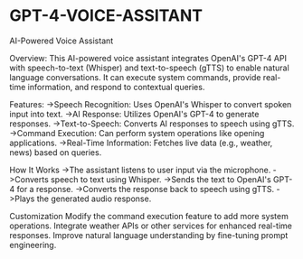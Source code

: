 # GPT-4-VOICE-ASSITANT

AI-Powered Voice Assistant

Overview:
This AI-powered voice assistant integrates OpenAI's GPT-4 API with speech-to-text (Whisper) and text-to-speech (gTTS) to enable natural language conversations. 
It can execute system commands, provide real-time information, and respond to contextual queries.

Features:
->Speech Recognition: Uses OpenAI's Whisper to convert spoken input into text.
->AI Response: Utilizes OpenAI's GPT-4 to generate responses.
->Text-to-Speech: Converts AI responses to speech using gTTS.
->Command Execution: Can perform system operations like opening applications.
->Real-Time Information: Fetches live data (e.g., weather, news) based on queries.

How It Works
->The assistant listens to user input via the microphone.
->Converts speech to text using Whisper.
->Sends the text to OpenAI's GPT-4 for a response.
->Converts the response back to speech using gTTS.
->Plays the generated audio response.

Customization
Modify the command execution feature to add more system operations.
Integrate weather APIs or other services for enhanced real-time responses.
Improve natural language understanding by fine-tuning prompt engineering.

